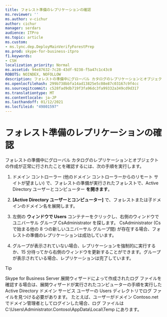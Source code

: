 ```yaml
---
title: フォレスト準備のレプリケーションの確認
ms.reviewer: ''
ms.author: v-cichur
author: cichur
manager: serdars
audience: ITPro
ms.topic: article
ms.custom:
- ms.lync.dep.DeployMainVerifyForestPrep
ms.prod: skype-for-business-itpro
f1.keywords:
- CSH
localization_priority: Normal
ms.assetid: 94e87632-7c28-43df-9238-f5a47c1c43c0
ROBOTS: NOINDEX, NOFOLLOW
description: フォレストの準備中にグローバル カタログのレプリケーションとオブジェクトの作成が正常に行されたことを確認するには、次の手順を実行します。
ms.openlocfilehash: 299b738bbfa14ad13825e5c08e87c03167c9f4cc
ms.sourcegitcommit: c528fad9db719f3fa96dc3fa99332a349cd9d317
ms.translationtype: MT
ms.contentlocale: ja-JP
ms.lasthandoff: 01/12/2021
ms.locfileid: "49801597"
---
```

# <a name="verify-replication-of-forest-preparation"></a>フォレスト準備のレプリケーションの確認
 
フォレストの準備中にグローバル カタログのレプリケーションとオブジェクトの作成が正常に行されたことを確認するには、次の手順を実行します。
  
1. ドメイン コントローラー (他のドメイン コントローラーからのリモート サイトが望ましい) で、フォレストの準備が実行されたフォレストで、Active Directory ユーザーとコンピューター **を開きます**。
    
2. **[Active Directory ユーザーとコンピューター]** で、フォレストまたは子ドメインのドメイン名を展開します。
    
3. 左側の **ウィンドウで Users** コンテナーをクリックし、右側のウィンドウでユニバーサル グループ CsAdministrator を探します。 CsAdministrator (Cs で始まる他の 8 つの新しいユニバーサル グループ間) が存在する場合、フォレストの準備のレプリケーションは成功しています。
    
4. グループが表示されていない場合、レプリケーションを強制的に実行するか、15 分待ってから右側のウィンドウを更新することができます。グループが表示されている場合、レプリケーションは完了しています。
    
> [!TIP]
> Skype for Business Server 展開ウィザードによって作成されたログ ファイルを確認する場合は、展開ウィザードが実行されたコンピューターの手順を実行した Active Directory ドメイン サービス ユーザーの Users ディレクトリでログ ファイルを見つける必要があります。 たとえば、ユーザーがドメイン Contoso.net でドメイン管理者としてログインした場合、ログ ファイルは C:\Users\Administrator.Contoso\AppData\Local\Temp にあります。 
  

